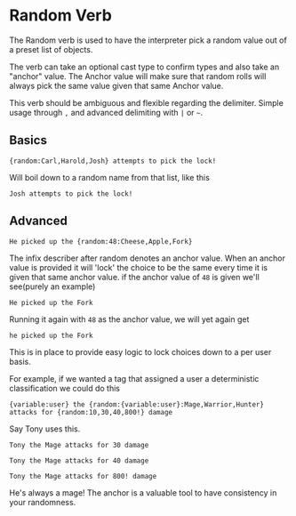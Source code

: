 # Random Verb

The Random verb is used to have the interpreter pick a random value out of a preset list of objects. 

The verb can take an optional cast type to confirm types and also take an "anchor" value. The Anchor value will make sure that random rolls will always pick the same value given that same Anchor value.

This verb should be ambiguous and flexible regarding the delimiter. Simple usage through `,` and advanced delimiting with `|` or `~`.

## Basics

`{random:Carl,Harold,Josh} attempts to pick the lock!`

Will boil down to a random name from that list, like this

`Josh attempts to pick the lock!`

## Advanced

`He picked up the {random:48:Cheese,Apple,Fork}`

The infix describer after random denotes an anchor value. When an anchor value is provided it will 'lock' the choice to be the same every time it is given that same anchor value. if the anchor value of `48` is given we'll see(purely an example)

`He picked up the Fork`

Running it again with `48` as the anchor value, we will yet again get 

`he picked up the Fork`

This is in place to provide easy logic to lock choices down to a per user basis.

For example, if we wanted a tag that assigned a user a deterministic classification we could do this

`{variable:user} the {random:{variable:user}:Mage,Warrior,Hunter} attacks for {random:10,30,40,800!} damage`

Say Tony uses this.

`Tony the Mage attacks for 30 damage`

`Tony the Mage attacks for 40 damage`

`Tony the Mage attacks for 800! damage`

He's always a mage! The anchor is a valuable tool to have consistency in your randomness.
